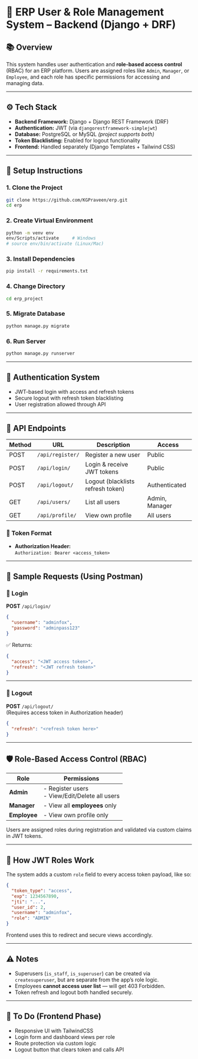 
# 🧾 ERP User & Role Management System – Backend (Django + DRF)

## 📚 Overview

This system handles user authentication and **role-based access control** (RBAC) for an ERP platform. Users are assigned roles like `Admin`, `Manager`, or `Employee`, and each role has specific permissions for accessing and managing data.

---

## ⚙️ Tech Stack

- **Backend Framework:** Django + Django REST Framework (DRF)
- **Authentication:** JWT (via `djangorestframework-simplejwt`)
- **Database:** PostgreSQL or MySQL *(project supports both)*
- **Token Blacklisting:** Enabled for logout functionality
- **Frontend:** Handled separately (Django Templates + Tailwind CSS)

---

## 🏁 Setup Instructions

### 1. Clone the Project

```bash
git clone https://github.com/KGPraveen/erp.git
cd erp
```

### 2. Create Virtual Environment

```bash
python -m venv env
env/Scripts/activate     # Windows
# source env/bin/activate (Linux/Mac)
```

### 3. Install Dependencies

```bash
pip install -r requirements.txt
```

### 4. Change Directory

```bash
cd erp_project
```

### 5. Migrate Database

```bash
python manage.py migrate
```

### 6. Run Server

```bash
python manage.py runserver
```

---

## 🔑 Authentication System

- JWT-based login with access and refresh tokens
- Secure logout with refresh token blacklisting
- User registration allowed through API

---

## 🧩 API Endpoints

| Method | URL              | Description                            | Access        |
|--------|------------------|----------------------------------------|---------------|
| POST   | `/api/register/` | Register a new user                    | Public        |
| POST   | `/api/login/`    | Login & receive JWT tokens             | Public        |
| POST   | `/api/logout/`   | Logout (blacklists refresh token)      | Authenticated |
| GET    | `/api/users/`    | List all users                         | Admin, Manager |
| GET    | `/api/profile/`  | View own profile                       | All users     |

### 📌 Token Format

- **Authorization Header:**  
  `Authorization: Bearer <access_token>`

---

## 🧾 Sample Requests (Using Postman)

### 🔐 Login

**POST** `/api/login/`  
```json
{
  "username": "adminfox",
  "password": "adminpass123"
}
```

✅ Returns:
```json
{
  "access": "<JWT access token>",
  "refresh": "<JWT refresh token>"
}
```

---

### 🚪 Logout

**POST** `/api/logout/`  
(Requires access token in Authorization header)

```json
{
  "refresh": "<refresh token here>"
}
```

---

## 🛡️ Role-Based Access Control (RBAC)

| Role      | Permissions                                                  |
|-----------|--------------------------------------------------------------|
| **Admin** | - Register users<br>- View/Edit/Delete all users             |
| **Manager** | - View all **employees** only                              |
| **Employee** | - View own profile only                                   |

Users are assigned roles during registration and validated via custom claims in JWT tokens.

---

## 🧠 How JWT Roles Work

The system adds a custom `role` field to every access token payload, like so:

```json
{
  "token_type": "access",
  "exp": 1234567890,
  "jti": "...",
  "user_id": 2,
  "username": "adminfox",
  "role": "ADMIN"
}
```

Frontend uses this to redirect and secure views accordingly.

---

## ⚠️ Notes

- Superusers (`is_staff`, `is_superuser`) can be created via `createsuperuser`, but are separate from the app’s role logic.
- Employees **cannot access user list** — will get 403 Forbidden.
- Token refresh and logout both handled securely.

---

## 🔄 To Do (Frontend Phase)

- Responsive UI with TailwindCSS
- Login form and dashboard views per role
- Route protection via custom logic
- Logout button that clears token and calls API
